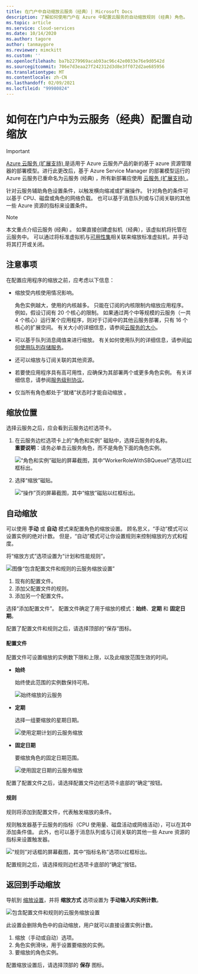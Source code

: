 ```yaml
---
title: 在门户中自动缩放云服务（经典）| Microsoft Docs
description: 了解如何使用门户在 Azure 中配置云服务的自动缩放规则 (经典) 角色。
ms.topic: article
ms.service: cloud-services
ms.date: 10/14/2020
ms.author: tagore
author: tanmaygore
ms.reviewer: mimckitt
ms.custom: ''
ms.openlocfilehash: ba7b2279969acab93ac96c42e0033e76e9d0542d
ms.sourcegitcommit: 706e7d3eaa27f242312d3d8e3ff072d2ae685956
ms.translationtype: MT
ms.contentlocale: zh-CN
ms.lasthandoff: 02/09/2021
ms.locfileid: "99980824"
---
```

# <a name="how-to-configure-auto-scaling-for-a-cloud-service-classic-in-the-portal"></a>如何在门户中为云服务（经典）配置自动缩放

> [!IMPORTANT]
> [Azure 云服务 (扩展支持) ](../cloud-services-extended-support/overview.md) 是适用于 Azure 云服务产品的新的基于 azure 资源管理器的部署模型。进行此更改后，基于 Azure Service Manager 的部署模型运行的 Azure 云服务已重命名为云服务 (经典) ，所有新部署应使用 [云服务 (扩展支持) ](../cloud-services-extended-support/overview.md)。

针对云服务辅助角色设置条件，以触发横向缩减或扩展操作。 针对角色的条件可以基于 CPU、磁盘或角色的网络负载。 也可以基于消息队列或与订阅关联的其他一些 Azure 资源的指标来设置条件。

> [!NOTE]
> 本文重点介绍云服务 (经典) 。 如果直接创建虚拟机（经典），该虚拟机将托管在云服务中。 可以通过将标准虚拟机与[可用性集](/previous-versions/azure/virtual-machines/windows/classic/configure-availability-classic)相关联来缩放标准虚拟机，并手动将其打开或关闭。

## <a name="considerations"></a>注意事项
在配置应用程序的缩放之前，应考虑以下信息：

* 缩放受内核使用情况影响。

    角色实例越大，使用的内核越多。 只能在订阅的内核限制内缩放应用程序。 例如，假设订阅有 20 个核心的限制。 如果通过两个中等规模的云服务（一共 4 个核心）运行某个应用程序，则对于订阅中的其他云服务部署，只有 16 个核心的扩展空间。 有关大小的详细信息，请参阅[云服务的大小](cloud-services-sizes-specs.md)。

* 可以基于队列消息阈值来进行缩放。 有关如何使用队列的详细信息，请参阅[如何使用队列存储服务](../storage/queues/storage-dotnet-how-to-use-queues.md)。

* 还可以缩放与订阅关联的其他资源。

* 若要使应用程序具有高可用性，应确保为其部署两个或更多角色实例。 有关详细信息，请参阅[服务级别协议](https://azure.microsoft.com/support/legal/sla/)。

* 仅当所有角色都处于“就绪”状态时才能自动缩放  。  


## <a name="where-scale-is-located"></a>缩放位置
选择云服务之后，应会看到云服务边栏选项卡。

1. 在云服务边栏选项卡上的“角色和实例”  磁贴中，选择云服务的名称。   
   **重要说明**：请务必单击云服务角色，而不是角色下面的角色实例。

    ![“角色和实例”磁贴的屏幕截图，其中“WorkerRoleWithSBQueue1”选项以红框标出。](./media/cloud-services-how-to-scale-portal/roles-instances.png)
2. 选择“缩放”磁贴。

    ![“操作”页的屏幕截图，其中“缩放”磁贴以红框标出。](./media/cloud-services-how-to-scale-portal/scale-tile.png)

## <a name="automatic-scale"></a>自动缩放
可以使用 **手动** 或 **自动** 模式来配置角色的缩放设置。 顾名思义，“手动”模式可以设置实例的绝对计数。 但是，“自动”模式可让你设置规则来控制缩放的方式和程度。

将“缩放方式”选项设置为“计划和性能规则”。

![图像“包含配置文件和规则的云服务缩放设置”](./media/cloud-services-how-to-scale-portal/schedule-basics.png)

1. 现有的配置文件。
2. 添加父配置文件的规则。
3. 添加另一个配置文件。

选择“添加配置文件”。 配置文件确定了用于缩放的模式：**始终**、**定期** 和 **固定日期**。

配置了配置文件和规则之后，请选择顶部的“保存”图标。

#### <a name="profile"></a>配置文件
配置文件可设置缩放的实例数下限和上限，以及此缩放范围生效的时间。

* **始终**

    始终使此范围的实例数保持可用。  

    ![始终缩放的云服务](./media/cloud-services-how-to-scale-portal/select-always.png)
* **定期**

    选择一组要缩放的星期日期。

    ![使用定期计划的云服务缩放](./media/cloud-services-how-to-scale-portal/select-recurrence.png)
* **固定日期**

    要缩放角色的固定日期范围。

    ![使用固定日期的云服务缩放](./media/cloud-services-how-to-scale-portal/select-fixed.png)

配置了配置文件之后，请选择配置文件边栏选项卡底部的“确定”按钮。

#### <a name="rule"></a>规则
规则将添加到配置文件，代表触发缩放的条件。

规则触发器基于云服务的指标（CPU 使用量、磁盘活动或网络活动），可以在其中添加条件值。 此外，也可以基于消息队列或与订阅关联的其他一些 Azure 资源的指标来设置触发器。

![“规则”对话框的屏幕截图，其中“指标名称”选项以红框标出。](./media/cloud-services-how-to-scale-portal/rule-settings.png)

配置规则之后，请选择规则边栏选项卡底部的“确定”按钮。

## <a name="back-to-manual-scale"></a>返回到手动缩放
导航到 [缩放设置](#where-scale-is-located)，并将 **缩放方式** 选项设置为 **手动输入的实例计数**。

![包含配置文件和规则的云服务缩放设置](./media/cloud-services-how-to-scale-portal/manual-basics.png)

此设置会删除角色中的自动缩放，用户就可以直接设置实例计数。

1. 缩放（手动或自动）选项。
2. 角色实例滑块，用于设置要缩放的实例。
3. 要缩放的角色实例。

配置缩放设置后，请选择顶部的 **保存** 图标。
